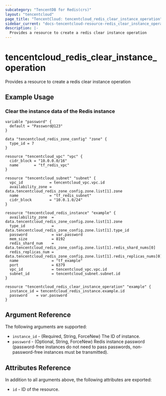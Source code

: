 ```yaml
---
subcategory: "TencentDB for Redis(crs)"
layout: "tencentcloud"
page_title: "TencentCloud: tencentcloud_redis_clear_instance_operation"
sidebar_current: "docs-tencentcloud-resource-redis_clear_instance_operation"
description: |-
  Provides a resource to create a redis clear instance operation
---
```


# tencentcloud_redis_clear_instance_operation

Provides a resource to create a redis clear instance operation

## Example Usage

### Clear the instance data of the Redis instance

```hcl
variable "password" {
  default = "Password@123"
}

data "tencentcloud_redis_zone_config" "zone" {
  type_id = 7
}

resource "tencentcloud_vpc" "vpc" {
  cidr_block = "10.0.0.0/16"
  name       = "tf_redis_vpc"
}

resource "tencentcloud_subnet" "subnet" {
  vpc_id            = tencentcloud_vpc.vpc.id
  availability_zone = data.tencentcloud_redis_zone_config.zone.list[1].zone
  name              = "tf_redis_subnet"
  cidr_block        = "10.0.1.0/24"
}

resource "tencentcloud_redis_instance" "example" {
  availability_zone  = data.tencentcloud_redis_zone_config.zone.list[1].zone
  type_id            = data.tencentcloud_redis_zone_config.zone.list[1].type_id
  password           = var.password
  mem_size           = 8192
  redis_shard_num    = data.tencentcloud_redis_zone_config.zone.list[1].redis_shard_nums[0]
  redis_replicas_num = data.tencentcloud_redis_zone_config.zone.list[1].redis_replicas_nums[0]
  name               = "tf_example"
  port               = 6379
  vpc_id             = tencentcloud_vpc.vpc.id
  subnet_id          = tencentcloud_subnet.subnet.id
}

resource "tencentcloud_redis_clear_instance_operation" "example" {
  instance_id = tencentcloud_redis_instance.example.id
  password    = var.password
}
```

## Argument Reference

The following arguments are supported:

* `instance_id` - (Required, String, ForceNew) The ID of instance.
* `password` - (Optional, String, ForceNew) Redis instance password (password-free instances do not need to pass passwords, non-password-free instances must be transmitted).

## Attributes Reference

In addition to all arguments above, the following attributes are exported:

* `id` - ID of the resource.



